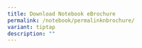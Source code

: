 ```yaml
---
title: Download Notebook eBrochure
permalink: /notebook/permalinknbrochure/
variant: tiptap
description: ""
---
```

